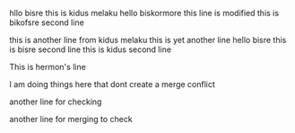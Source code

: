 hllo bisre 
this is kidus melaku
hello biskormore this line is modified
this is bikofsre second line

this is another line from kidus melaku
this is yet another line
hello bisre
this is bisre second line
this is kidus second line

This is hermon's line

I am doing things here that dont create a merge conflict 


another line for checking

another line for merging to check